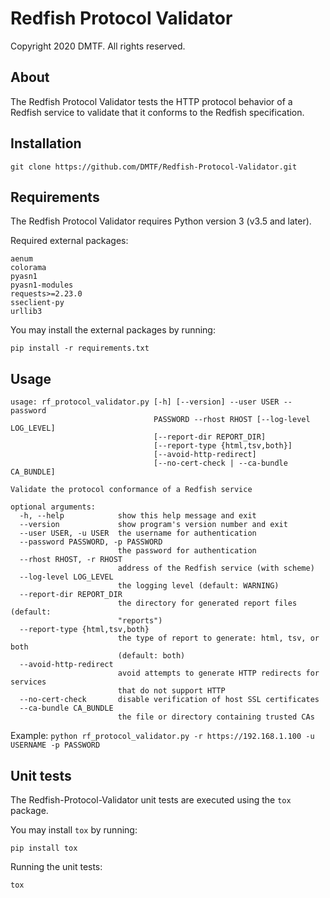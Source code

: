 # Redfish Protocol Validator

Copyright 2020 DMTF. All rights reserved.

## About

The Redfish Protocol Validator tests the HTTP protocol behavior of a Redfish service to validate that it conforms to the Redfish specification.

## Installation

`git clone https://github.com/DMTF/Redfish-Protocol-Validator.git`

## Requirements

The Redfish Protocol Validator requires Python version 3 (v3.5 and later).

Required external packages:

```
aenum
colorama
pyasn1
pyasn1-modules
requests>=2.23.0
sseclient-py
urllib3
```

You may install the external packages by running:

`pip install -r requirements.txt`

## Usage

```
usage: rf_protocol_validator.py [-h] [--version] --user USER --password
                                PASSWORD --rhost RHOST [--log-level LOG_LEVEL]
                                [--report-dir REPORT_DIR]
                                [--report-type {html,tsv,both}]
                                [--avoid-http-redirect]
                                [--no-cert-check | --ca-bundle CA_BUNDLE]

Validate the protocol conformance of a Redfish service

optional arguments:
  -h, --help            show this help message and exit
  --version             show program's version number and exit
  --user USER, -u USER  the username for authentication
  --password PASSWORD, -p PASSWORD
                        the password for authentication
  --rhost RHOST, -r RHOST
                        address of the Redfish service (with scheme)
  --log-level LOG_LEVEL
                        the logging level (default: WARNING)
  --report-dir REPORT_DIR
                        the directory for generated report files (default:
                        "reports")
  --report-type {html,tsv,both}
                        the type of report to generate: html, tsv, or both
                        (default: both)
  --avoid-http-redirect
                        avoid attempts to generate HTTP redirects for services
                        that do not support HTTP
  --no-cert-check       disable verification of host SSL certificates
  --ca-bundle CA_BUNDLE
                        the file or directory containing trusted CAs
```

Example: `python rf_protocol_validator.py -r https://192.168.1.100 -u USERNAME -p PASSWORD`

## Unit tests

The Redfish-Protocol-Validator unit tests are executed using the `tox` package.

You may install `tox` by running:

`pip install tox`

Running the unit tests:

`tox`
